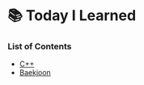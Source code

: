 # 📚 Today I Learned
### List of Contents
* [C++](https://github.com/goosebomb/TIL/tree/main/Cpp)
* [Baekjoon](https://github.com/goosebomb/TIL/tree/main/%EB%B0%B1%EC%A4%80)

